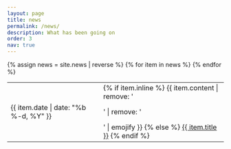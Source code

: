 ```yaml
---
layout: page
title: news
permalink: /news/
description: What has been going on
order: 3
nav: true
---
```

<div>
    <table>
    {% assign news = site.news | reverse %}
    {% for item in news %}
      <tr>
        <td class="date">{{ item.date | date: "%b %-d, %Y" }}</td>
        <td class="announcement">
          {% if item.inline %}
            {{ item.content | remove: '<p>' | remove: '</p>' | emojify }}
          {% else %}
            <a class="news-title" href="{{ item.url | prepend: site.baseurl }}">{{ item.title }}</a>
          {% endif %}
        </td>
      </tr>
    {% endfor %}
    </table>
</div>
